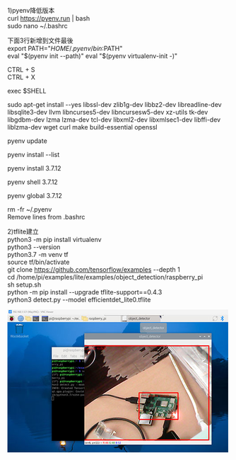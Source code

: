 1)pyenv降低版本  
curl https://pyenv.run | bash  
sudo nano ~/.bashrc  

下面3行新增到文件最後  
export PATH="$HOME/.pyenv/bin:$PATH"  
eval "$(pyenv init --path)"   
eval "$(pyenv virtualenv-init -)"  
  
CTRL + S  
CTRL + X  
  
exec $SHELL  
  
sudo apt-get install --yes libssl-dev zlib1g-dev libbz2-dev libreadline-dev libsqlite3-dev llvm libncurses5-dev libncursesw5-dev xz-utils tk-dev libgdbm-dev lzma lzma-dev tcl-dev libxml2-dev libxmlsec1-dev libffi-dev liblzma-dev wget curl make build-essential openssl  
  
pyenv update  
  
pyenv install --list  
  
pyenv install 3.7.12  
  
pyenv shell 3.7.12  
  
pyenv global 3.7.12  
  
rm -fr ~/.pyenv  
Remove lines from .bashrc  
  
2)tflite建立  
python3 -m pip install virtualenv  
python3 --version  
python3.7 -m venv tf  
source tf/bin/activate  
git clone https://github.com/tensorflow/examples --depth 1  
cd /home/pi/examples/lite/examples/object_detection/raspberry_pi  
sh setup.sh  
python -m pip install --upgrade tflite-support==0.4.3  
python3 detect.py --model efficientdet_lite0.tflite

![image](https://github.com/miyachun/raspberry-pyenv/blob/main/pic.jpg)  


